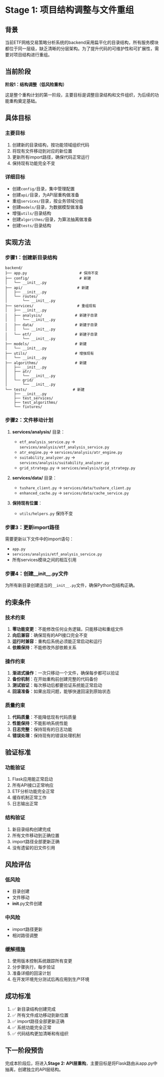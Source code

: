 # Stage 1: 项目结构调整与文件重组

## 背景
当前ETF网格交易策略分析系统的backend采用扁平化的目录结构，所有服务模块都位于同一层级，缺乏清晰的分层架构。为了提升代码的可维护性和可扩展性，需要对项目结构进行重组。

## 当前阶段
**阶段1：结构调整（低风险重构）**

这是整个重构计划的第一阶段，主要目标是调整目录结构和文件组织，为后续的功能重构奠定基础。

## 具体目标

### 主要目标
1. 创建新的目录结构，按功能领域组织代码
2. 将现有文件移动到对应的新位置
3. 更新所有import路径，确保代码正常运行
4. 保持现有功能完全不变

### 详细目标
- 创建`config/`目录，集中管理配置
- 创建`api/`目录，为API层重构做准备
- 重组`services/`目录，按业务领域分组
- 创建`models/`目录，为数据模型做准备
- 增强`utils/`目录结构
- 创建`algorithms/`目录，为算法抽离做准备
- 创建`tests/`目录结构

## 实现方法

### 步骤1：创建新目录结构
```
backend/
├── app.py                        # 保持不变
├── config/                       # 新建
│   └── __init__.py
├── api/                         # 新建
│   ├── __init__.py
│   └── routes/
│       └── __init__.py
├── services/                    # 重组现有
│   ├── __init__.py
│   ├── analysis/               # 新建子目录
│   │   └── __init__.py
│   ├── data/                   # 新建子目录
│   │   └── __init__.py
│   └── etf/                    # 新建子目录
│       └── __init__.py
├── models/                     # 新建
│   └── __init__.py
├── utils/                      # 增强现有
│   └── __init__.py
├── algorithms/                 # 新建
│   ├── __init__.py
│   ├── atr/
│   │   └── __init__.py
│   └── grid/
│       └── __init__.py
└── tests/                     # 新建
    ├── __init__.py
    ├── test_services/
    ├── test_algorithms/
    └── fixtures/
```

### 步骤2：文件移动计划
1. **services/analysis/** 目录：
   - `etf_analysis_service.py` → `services/analysis/etf_analysis_service.py`
   - `atr_engine.py` → `services/analysis/atr_engine.py`
   - `suitability_analyzer.py` → `services/analysis/suitability_analyzer.py`
   - `grid_strategy.py` → `services/analysis/grid_strategy.py`

2. **services/data/** 目录：
   - `tushare_client.py` → `services/data/tushare_client.py`
   - `enhanced_cache.py` → `services/data/cache_service.py`

3. **保持现有位置**：
   - `utils/helpers.py` 保持不变

### 步骤3：更新import路径
需要更新以下文件中的import语句：
- `app.py`
- `services/analysis/etf_analysis_service.py`
- 所有services模块之间的相互引用

### 步骤4：创建__init__.py文件
为所有新目录创建适当的`__init__.py`文件，确保Python包结构正确。

## 约束条件

### 技术约束
1. **零功能变更**：不能修改任何业务逻辑，只能移动和重组文件
2. **向后兼容**：确保现有的API接口完全不变
3. **运行时兼容**：重构后系统必须能正常启动和运行
4. **依赖保持**：不能修改外部依赖关系

### 操作约束
1. **渐进式操作**：一次只移动一个文件，确保每步都可以验证
2. **备份机制**：在开始重构前创建完整的代码备份
3. **测试验证**：每次移动后都要验证系统能正常启动
4. **回滚准备**：如果出现问题，能够快速回滚到原始状态

### 质量约束
1. **代码质量**：不能降低现有代码质量
2. **性能保持**：不能影响系统性能
3. **日志完整**：保持现有的日志功能
4. **错误处理**：保持现有的错误处理机制

## 验证标准

### 功能验证
1. Flask应用能正常启动
2. 所有API接口正常响应
3. ETF分析功能完全正常
4. 缓存机制正常工作
5. 日志输出正常

### 结构验证
1. 新目录结构创建完成
2. 所有文件移动到正确位置
3. import路径全部更新正确
4. 没有遗留的旧文件引用

## 风险评估

### 低风险
- 目录创建
- 文件移动
- __init__.py文件创建

### 中风险
- import路径更新
- 相对路径调整

### 缓解措施
1. 使用版本控制系统跟踪所有变更
2. 分步骤执行，每步验证
3. 准备详细的回滚计划
4. 在开发环境充分测试后再应用到生产环境

## 成功标准
1. ✅ 新目录结构创建完成
2. ✅ 所有文件成功移动到新位置
3. ✅ import路径全部更新正确
4. ✅ 系统功能完全正常
5. ✅ 代码结构更加清晰和有组织

## 下一阶段预告
完成本阶段后，将进入**Stage 2: API层重构**，主要目标是将Flask路由从app.py中抽离，创建独立的API层结构。
